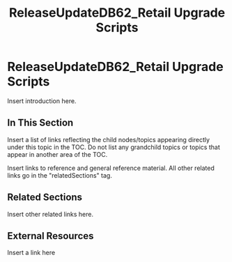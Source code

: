 ﻿---
title: ReleaseUpdateDB62_Retail Upgrade Scripts
TOCTitle: ReleaseUpdateDB62_Retail Upgrade Scripts
ms:assetid: 7752a459-93d7-43a7-b207-87cd7f713682
ms:mtpsurl: https://msdn.microsoft.com/en-us/library/Dn702764(v=AX.60)
ms:contentKeyID: 65236220
ms.date: 05/18/2015
mtps_version: v=AX.60
---

# ReleaseUpdateDB62\_Retail Upgrade Scripts 


Insert introduction here.

## In This Section

Insert a list of links reflecting the child nodes/topics appearing directly under this topic in the TOC. Do not list any grandchild topics or topics that appear in another area of the TOC.


Insert links to reference and general reference material. All other related links go in the "relatedSections" tag.

## Related Sections

Insert other related links here.

## External Resources

 Insert a link here

  


